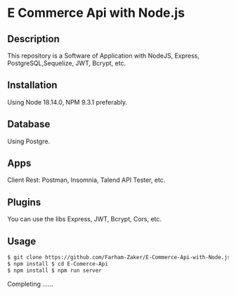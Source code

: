 # E Commerce Api with Node.js

## Description

This repository is a Software of Application with NodeJS, Express, PostgreSQL,Sequelize, JWT, Bcrypt, etc.

## Installation

Using Node 18.14.0, NPM 9.3.1 preferably.

## Database

Using Postgre.

## Apps

Client Rest: Postman, Insomnia, Talend API Tester, etc.

## Plugins

You can use the libs Express, JWT, Bcrypt, Cors, etc.

## Usage

```html
$ git clone https://github.com/Farham-Zaker/E-Commerce-Api-with-Node.js.git 
$ npm install $ cd E-Comerce-Api 
$ npm install $ npm run server
```

Completing ......
